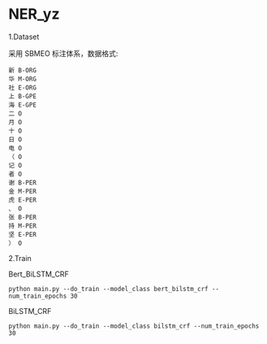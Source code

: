 # NER_yz

1.Dataset

采用 SBMEO 标注体系，数据格式:

```
新 B-ORG
华 M-ORG
社 E-ORG
上 B-GPE
海 E-GPE
二 O
月 O
十 O
日 O
电 O
（ O
记 O
者 O
谢 B-PER
金 M-PER
虎 E-PER
、 O
张 B-PER
持 M-PER
坚 E-PER
） O
```

2.Train

Bert_BiLSTM_CRF

```
python main.py --do_train --model_class bert_bilstm_crf --num_train_epochs 30

```

BiLSTM_CRF

```
python main.py --do_train --model_class bilstm_crf --num_train_epochs 30

```
